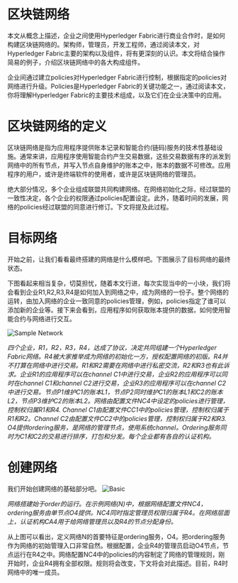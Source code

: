 # 区块链网络

本文从概念上描述，企业之间使用Hyperledger Fabric进行商业合作时，是如何构建区块链网络的。架构师，管理员，开发工程师，通过阅读本文，对Hyperledger Fabric主要的架构以及组件，将有更深刻的认识。本文将结合操作简易的例子，介绍区块链网络中的各大构成组件。

企业间通过建立policies对Hyperledger Fabric进行控制，根据指定的policies对网络进行升级。Policies是Hyperledger Fabric的关键功能之一，通过阅读本文，你将理解Hyperledger Fabric的主要技术组成，以及它们在企业决策中的应用。

# 区块链网络的定义

区块链网络是指为应用程序提供账本记录和智能合约(链码)服务的技术性基础设施。通常来讲，应用程序使用智能合约产生交易数据，这些交易数据有序的派发到网络中的所有节点，并写入节点自身维护的账本之中，账本的数据不可修改。应用程序的用户，或许是终端软件的使用者，或许是区块链网络的管理员。

绝大部分情况，多个企业组成联盟共同构建网络。在网络初始化之际，经过联盟的一致性决定，各个企业的权限通过policies配置设定。此外，随着时间的发展，网络的policies经过联盟的同意进行修订。下文将提及此过程。

# 目标网络

开始之前，让我们看看最终搭建的网络是什么模样吧。下图展示了目标网络的最终状态。

下图看起来相当复杂，切莫担忧，随着本文行进，每次实现当中的一小块，我们将会看到企业R1,R2,R3,R4是如何加入到网络之中，成为网络的一份子。整个网络的运转，由加入网络的企业一致同意的policies管理，例如，policies指定了谁可以添加新的企业等。接下来会看到，应用程序如何获取账本提供的数据，如何使用智能合约与网络进行交互。

![Sample Network](https://hyperledger-fabric.readthedocs.io/en/latest/_images/network.diagram.1.png)

*四个企业，R1，R2，R3，R4，达成了协议，决定共同组建一个Hyperledger Fabric网络。R4被大家推举成为网络的初始化一方，授权配置网络的初版。R4并不打算在网络中进行交易。R1和R2需要在网络中进行私密交流，R2和R3也有此诉求。企业R1的应用程序可以在channel C1中进行交易，企业R2的应用程序可以同时在channel C1和channel C2进行交易，企业R3的应用程序可以在channel C2中进行交易。节点P1维护C1的账本L1，节点P2同时维护C1的账本L1和C2的账本L2，节点P3维护C2的账本L2。网络由配置文件NC4中设定的policies进行管理，控制权归属R1和R4. Channel C1由配置文件CC1中的policies管理，控制权归属于R1和R2。Channel C2由配置文件CC2中的policies管理，控制权归属于R2和R3. O4提供ordering服务，是网络的管理节点，使用系统channel。Ordering服务同时为C1和C2的交易进行排序，打包和分发。每个企业都有各自的认证机构。*

# 创建网络

我们开始创建网络的基础部分吧。
![Basic ](https://hyperledger-fabric.readthedocs.io/en/latest/_images/network.diagram.2.png)

*网络搭建始于order的运行。在示例网络(N)中，根据网络配置文件NC4，ordering服务由单节点O4提供。NC4同时指定管理员权限归属于R4。在网络层面上，认证机构CA4用于给网络管理员以及R4的节点分配身份。*

从上图可以看出，定义网络N的首要特征是ordering服务，O4。把ordering服务作为网络的初始管理入口非常自然。根据配置，企业R4的管理员启动O4节点，节点运行在R4之中。网络配置NC4中的policies的内容制定了网络的管理规则，刚开始时，企业R4拥有全部权限。规则将会改变，下文将会对此描述。目前，R4时网络中的唯一成员。